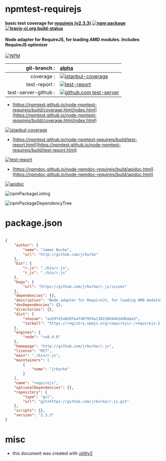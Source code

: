 # npmtest-requirejs

#### basic test coverage for  [requirejs (v2.3.3)](http://github.com/jrburke/r.js)  [![npm package](https://img.shields.io/npm/v/npmtest-requirejs.svg?style=flat-square)](https://www.npmjs.org/package/npmtest-requirejs) [![travis-ci.org build-status](https://api.travis-ci.org/npmtest/node-npmtest-requirejs.svg)](https://travis-ci.org/npmtest/node-npmtest-requirejs)

#### Node adapter for RequireJS, for loading AMD modules. Includes RequireJS optimizer

[![NPM](https://nodei.co/npm/requirejs.png?downloads=true&downloadRank=true&stars=true)](https://www.npmjs.com/package/requirejs)

| git-branch : | [alpha](https://github.com/npmtest/node-npmtest-requirejs/tree/alpha)|
|--:|:--|
| coverage : | [![istanbul-coverage](https://npmtest.github.io/node-npmtest-requirejs/build/coverage.badge.svg)](https://npmtest.github.io/node-npmtest-requirejs/build/coverage.html/index.html)|
| test-report : | [![test-report](https://npmtest.github.io/node-npmtest-requirejs/build/test-report.badge.svg)](https://npmtest.github.io/node-npmtest-requirejs/build/test-report.html)|
| test-server-github : | [![github.com test-server](https://npmtest.github.io/node-npmtest-requirejs/GitHub-Mark-32px.png)](https://npmtest.github.io/node-npmtest-requirejs/build/app/index.html) | | build-artifacts : | [![build-artifacts](https://npmtest.github.io/node-npmtest-requirejs/glyphicons_144_folder_open.png)](https://github.com/npmtest/node-npmtest-requirejs/tree/gh-pages/build)|

- [https://npmtest.github.io/node-npmtest-requirejs/build/coverage.html/index.html](https://npmtest.github.io/node-npmtest-requirejs/build/coverage.html/index.html)

[![istanbul-coverage](https://npmtest.github.io/node-npmtest-requirejs/build/screenCapture.buildCi.browser.%252Ftmp%252Fbuild%252Fcoverage.lib.html.png)](https://npmtest.github.io/node-npmtest-requirejs/build/coverage.html/index.html)

- [https://npmtest.github.io/node-npmtest-requirejs/build/test-report.html](https://npmtest.github.io/node-npmtest-requirejs/build/test-report.html)

[![test-report](https://npmtest.github.io/node-npmtest-requirejs/build/screenCapture.buildCi.browser.%252Ftmp%252Fbuild%252Ftest-report.html.png)](https://npmtest.github.io/node-npmtest-requirejs/build/test-report.html)

- [https://npmdoc.github.io/node-npmdoc-requirejs/build/apidoc.html](https://npmdoc.github.io/node-npmdoc-requirejs/build/apidoc.html)

[![apidoc](https://npmdoc.github.io/node-npmdoc-requirejs/build/screenCapture.buildCi.browser.%252Ftmp%252Fbuild%252Fapidoc.html.png)](https://npmdoc.github.io/node-npmdoc-requirejs/build/apidoc.html)

![npmPackageListing](https://npmtest.github.io/node-npmtest-requirejs/build/screenCapture.npmPackageListing.svg)

![npmPackageDependencyTree](https://npmtest.github.io/node-npmtest-requirejs/build/screenCapture.npmPackageDependencyTree.svg)



# package.json

```json

{
    "author": {
        "name": "James Burke",
        "url": "http://github.com/jrburke"
    },
    "bin": {
        "r.js": "./bin/r.js",
        "r_js": "./bin/r.js"
    },
    "bugs": {
        "url": "https://github.com/jrburke/r.js/issues"
    },
    "dependencies": {},
    "description": "Node adapter for RequireJS, for loading AMD modules. Includes RequireJS optimizer",
    "devDependencies": {},
    "directories": {},
    "dist": {
        "shasum": "aa59fd3a0287eaf407959a138228044b5dd6a6a3",
        "tarball": "https://registry.npmjs.org/requirejs/-/requirejs-2.3.3.tgz"
    },
    "engines": {
        "node": ">=0.4.0"
    },
    "homepage": "http://github.com/jrburke/r.js",
    "license": "MIT",
    "main": "./bin/r.js",
    "maintainers": [
        {
            "name": "jrburke"
        }
    ],
    "name": "requirejs",
    "optionalDependencies": {},
    "repository": {
        "type": "git",
        "url": "git+https://github.com/jrburke/r.js.git"
    },
    "scripts": {},
    "version": "2.3.3"
}
```



# misc
- this document was created with [utility2](https://github.com/kaizhu256/node-utility2)

